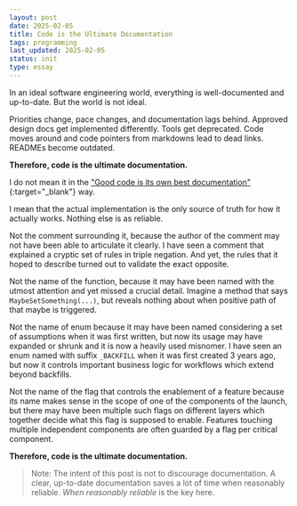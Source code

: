 ```yaml
---
layout: post
date: 2025-02-05
title: Code is the Ultimate Documentation
tags: programming
last_updated: 2025-02-05
status: init
type: essay
---
```


In an ideal software engineering world, everything is well-documented and up-to-date. But the world is not ideal. 

Priorities change, pace changes, and documentation lags behind. Approved design docs get implemented differently. Tools get deprecated. Code moves around and code pointers from markdowns lead to dead links. READMEs become outdated.

**Therefore, code is the ultimate documentation.**

I do not mean it in the ["Good code is its own best documentation"](https://www.goodreads.com/quotes/9057917-good-code-is-its-own-best-documentation-as-you-re-about){:target="_blank"} way. 

I mean that the actual implementation is the only source of truth for how it actually works. Nothing else is as reliable.

Not the comment surrounding it, because the author of the comment may not have been able to articulate it clearly. I have seen a comment that explained a cryptic set of rules in triple negation. And yet, the rules that it hoped to describe turned out to validate the exact opposite.

Not the name of the function, because it may have been named with the utmost attention and yet missed a crucial detail. Imagine a method that says `MaybeSetSomething(...)`, but reveals nothing about when positive path of that maybe is triggered.

Not the name of enum because it may have been named considering a set of assumptions when it was first written, but now its usage may have expanded or shrunk and it is now a heavily used misnomer. I have seen an enum named with suffix `_BACKFILL` when it was first created 3 years ago, but now it controls important business logic for workflows which extend beyond backfills.

Not the name of the flag that controls the enablement of a feature because its name makes sense in the scope of one of the components of the launch, but there may have been multiple such flags on different layers which together decide what this flag is supposed to enable. Features touching multiple independent components are often guarded by a flag per critical component.

**Therefore, code is the ultimate documentation.**

> Note: The intent of this post is not to discourage documentation. A clear, up-to-date documentation saves a lot of time when reasonably reliable. *When reasonably reliable* is the key here.